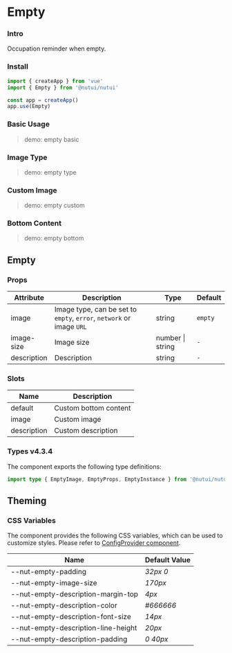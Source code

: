 # Empty

### Intro

Occupation reminder when empty.

### Install

```js
import { createApp } from 'vue'
import { Empty } from '@nutui/nutui'

const app = createApp()
app.use(Empty)
```

### Basic Usage

> demo: empty basic

### Image Type

> demo: empty type

### Custom Image

> demo: empty custom

### Bottom Content

> demo: empty bottom

## Empty

### Props

| Attribute | Description | Type | Default |
| --- | --- | --- | --- |
| image | Image type, can be set to `empty`, `error`, `network` or image `URL` | string | `empty` |
| image-size | Image size | number \| string | `-` |
| description | Description | string | `-` |

### Slots

| Name | Description |
| --- | --- |
| default | Custom bottom content |
| image | Custom image |
| description | Custom description |

### Types v4.3.4

The component exports the following type definitions:

```ts
import type { EmptyImage, EmptyProps, EmptyInstance } from '@nutui/nutui'
```

## Theming

### CSS Variables

The component provides the following CSS variables, which can be used to customize styles. Please refer to [ConfigProvider component](#/en-US/component/configprovider).

| Name | Default Value |
| --- | --- |
| --nut-empty-padding | _32px 0_ |
| --nut-empty-image-size | _170px_ |
| --nut-empty-description-margin-top | _4px_ |
| --nut-empty-description-color | _#666666_ |
| --nut-empty-description-font-size | _14px_ |
| --nut-empty-description-line-height | _20px_ |
| --nut-empty-description-padding | _0 40px_ |
